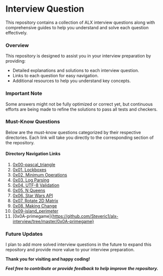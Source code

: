 # Interview Question
This repository contains a collection of ALX interview questions along with comprehensive guides to help you understand and solve each question effectively.

### Overview
This repository is designed to assist you in your interview preparation by providing:

- Detailed explanations and solutions to each interview question.
- Links to each question for easy navigation.
- Additional resources to help you understand key concepts.

### Important Note
Some answers might not be fully optimized or correct yet, but continuous efforts are being made to refine the solutions to pass all tests and checkers.

### Must-Know Questions
Below are the must-know questions categorized by their respective directories. Each link will take you directly to the corresponding section of the repository.

#### Directory Navigation Links
1. [0x00-pascal_triangle](https://github.com/Steveric1/alx-interview/tree/master/0x00-pascal_triangle)
2. [0x01. Lockboxes](https://github.com/Steveric1/alx-interview/tree/master/0x01-lockboxes)
3. [0x02. Minimum Operations](https://github.com/Steveric1/alx-interview/tree/master/0x02-minimum_operations)
4. [0x03. Log Parsing](https://github.com/Steveric1/alx-interview/tree/master/0x03-log_parsing)
5. [0x04. UTF-8 Validation](https://github.com/Steveric1/alx-interview/tree/master/0x04-utf8_validation)
6. [0x05. N Queens](https://github.com/Steveric1/alx-interview/tree/master/0x05-nqueens)
7. [0x06. Star Wars API](https://github.com/Steveric1/alx-interview/tree/master/0x06-starwars_api)
8. [0x07. Rotate 2D Matrix](https://github.com/Steveric1/alx-interview/tree/master/0x07-rotate_2d_matrix)
9. [0x08. Making Change](https://github.com/Steveric1/alx-interview/tree/master/0x08-making_change)
10. [0x09-island_perimeter](https://github.com/Steveric1/alx-interview/tree/master/0x09-island_perimeter)
11. [0x0A-primegame]{https://github.com/Steveric1/alx-interview/tree/master/0x0A-primegame}


### Future Updates
I plan to add more solved interview questions in the future to expand this repository and provide more value to your interview preparation.


**Thank you for visiting and happy coding!**

_**Feel free to contribute or provide feedback to help improve the repository.**_
